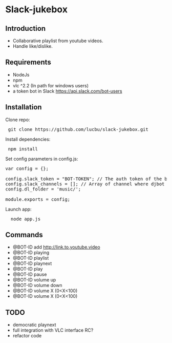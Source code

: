# Slack-jukebox

## Introduction
* Collaborative playlist from youtube videos.
* Handle like/dislike.

## Requirements
* NodeJs
* npm
* vlc ^2.2 (In path for windows users)
* a token bot in Slack https://api.slack.com/bot-users

## Installation
Clone repo:
<pre>
 git clone https://github.com/lucbu/slack-jukebox.git
</pre>

Install dependencies:
<pre>
 npm install
</pre>

Set config parameters in config.js:
<pre>
var config = {};

config.slack_token = "BOT-TOKEN"; // The auth token of the bot
config.slack_channels = []; // Array of channel where djbot is present and where he can handle answers
config.dl_folder = 'music/';

module.exports = config;
</pre>

Launch app:
<pre>
  node app.js
</pre>

## Commands
* @BOT-ID add http://link.to.youtube.video
* @BOT-ID playing
* @BOT-ID playlist
* @BOT-ID playnext
* @BOT-ID play
* @BOT-ID pause
* @BOT-ID volume up
* @BOT-ID volume down
* @BOT-ID volume X (0<X<100)
* @BOT-ID volume X (0<X<100)

## TODO
* democratic playnext
* full integration with VLC interface RC?
* refactor code
